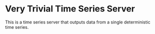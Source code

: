 # Very Trivial Time Series Server

This is a time series server that outputs data from a single deterministic time series.
